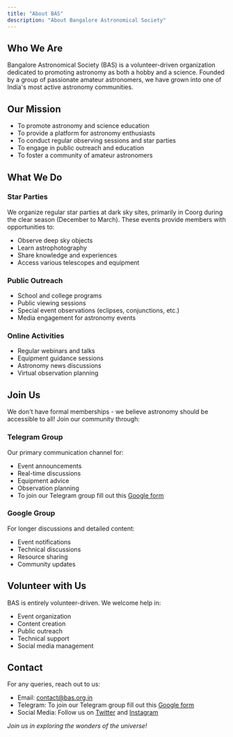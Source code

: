 ```yaml
---
title: "About BAS"
description: "About Bangalore Astronomical Society"
---
```


## Who We Are

Bangalore Astronomical Society (BAS) is a volunteer-driven organization dedicated to promoting astronomy as both a hobby and a science. Founded by a group of passionate amateur astronomers, we have grown into one of India's most active astronomy communities.

## Our Mission

- To promote astronomy and science education
- To provide a platform for astronomy enthusiasts
- To conduct regular observing sessions and star parties
- To engage in public outreach and education
- To foster a community of amateur astronomers

## What We Do

### Star Parties
We organize regular star parties at dark sky sites, primarily in Coorg during the clear season (December to March). These events provide members with opportunities to:
- Observe deep sky objects
- Learn astrophotography
- Share knowledge and experiences
- Access various telescopes and equipment

### Public Outreach
- School and college programs
- Public viewing sessions
- Special event observations (eclipses, conjunctions, etc.)
- Media engagement for astronomy events

### Online Activities
- Regular webinars and talks
- Equipment guidance sessions
- Astronomy news discussions
- Virtual observation planning

## Join Us

We don't have formal memberships - we believe astronomy should be accessible to all! Join our community through:

### Telegram Group
Our primary communication channel for:
- Event announcements
- Real-time discussions
- Equipment advice
- Observation planning
- To join our Telegram group fill out this [Google form](https://docs.google.com/forms/d/e/1FAIpQLSfQfHJZrjbMnR2NjynJzYL633iTWfnHTAEEgdaN9MR30jheDA/viewform)

### Google Group
For longer discussions and detailed content:
- Event notifications
- Technical discussions
- Resource sharing
- Community updates

## Volunteer with Us

BAS is entirely volunteer-driven. We welcome help in:
- Event organization
- Content creation
- Public outreach
- Technical support
- Social media management

## Contact

For any queries, reach out to us:
- Email: contact@bas.org.in
- Telegram: To join our Telegram group fill out this [Google form](https://docs.google.com/forms/d/e/1FAIpQLSfQfHJZrjbMnR2NjynJzYL633iTWfnHTAEEgdaN9MR30jheDA/viewform)
- Social Media: Follow us on [Twitter](https://x.com/b_a_s) and [Instagram](https://www.instagram.com/bas.org.in)

*Join us in exploring the wonders of the universe!*
